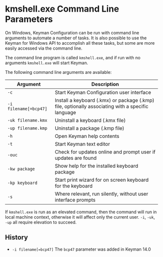 # kmshell.exe Command Line Parameters

On Windows, Keyman Configuration can be run with command line arguments to automate a number of tasks. It is also possible to use the Keyman for Windows API to accomplish all these tasks, but some are more easily accessed via the command line.

The command line program is called `kmshell.exe`, and if run with no arguments `kmshell.exe` will start Keyman.

The following command line arguments are available:

Argument | Description
---------|-------------
`-c` | Start Keyman Configuration user interface
`-i filename[=bcp47]` | Install a keyboard (.kmx) or package (.kmp) file, optionally associating with a specific language
`-uk filename.kmx` | Uninstall a keyboard (.kmx file)
`-up filename.kmp` | Uninstall a package (.kmp file)
`-h` | Open Keyman help contents
`-t` | Start Keyman text editor
`-ouc` | Check for updates online and prompt user if updates are found
`-kw package` | Show help for the installed keyboard package
`-kp keyboard` | Start print wizard for on screen keyboard for the keyboard
`-s` | Where relevant, run silently, without user interface prompts


If `kmshell.exe` is run as an elevated command, then the command will run in local machine context, otherwise it will affect only the current user. `-i`, `-uk`, `-up` all require elevation to succeed.

## History

* `-i filename[=bcp47]` The `bcp47` parameter was added in Keyman 14.0